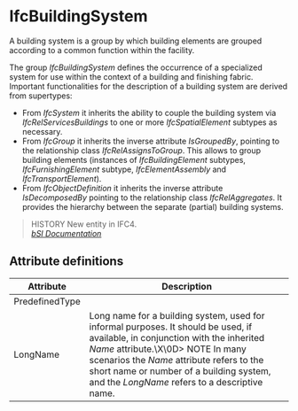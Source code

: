 IfcBuildingSystem
=================
A building system is a group by which building elements are grouped according
to a common function within the facility.  
  
The group _IfcBuildingSystem_ defines the occurrence of a specialized system
for use within the context of a building and finishing fabric. Important
functionalities for the description of a building system are derived from
supertypes:  
  
* From _IfcSystem_ it inherits the ability to couple the building system via _IfcRelServicesBuildings_ to one or more _IfcSpatialElement_ subtypes as necessary.  
* From _IfcGroup_ it inherits the inverse attribute _IsGroupedBy_, pointing to the relationship class _IfcRelAssignsToGroup_. This allows to group building elements (instances of _IfcBuildingElement_ subtypes, _IfcFurnishingElement_ subtype, _IfcElementAssembly_ and _IfcTransportElement_).  
* From _IfcObjectDefinition_ it inherits the inverse attribute _IsDecomposedBy_ pointing to the relationship class _IfcRelAggregates_. It provides the hierarchy between the separate (partial) building systems.  
  
> HISTORY  New entity in IFC4.  
[ _bSI
Documentation_](https://standards.buildingsmart.org/IFC/DEV/IFC4_2/FINAL/HTML/schema/ifcsharedbldgelements/lexical/ifcbuildingsystem.htm)


Attribute definitions
---------------------
| Attribute      | Description                                                                                                                                                                                                                                                                                                    |
|----------------|----------------------------------------------------------------------------------------------------------------------------------------------------------------------------------------------------------------------------------------------------------------------------------------------------------------|
| PredefinedType |                                                                                                                                                                                                                                                                                                                |
| LongName       | Long name for a building system, used for informal purposes. It should be used, if available, in conjunction with the inherited _Name_ attribute.\X\0D> NOTE  In many scenarios the _Name_ attribute refers to the short name or number of a building system, and the _LongName_ refers to a descriptive name. |

